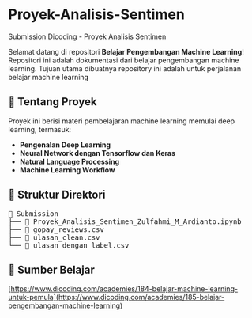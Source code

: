 # Proyek-Analisis-Sentimen
Submission Dicoding - Proyek Analisis Sentimen

Selamat datang di repositori **Belajar Pengembangan Machine Learning**! Repositori ini adalah dokumentasi dari belajar pengembangan machine learning.
Tujuan utama dibuatnya repository ini adalah untuk perjalanan belajar machine learning

## 🚀 Tentang Proyek
Proyek ini berisi materi pembelajaran machine learning memulai deep learning, termasuk:
- **Pengenalan Deep Learning**
- **Neural Network dengan Tensorflow dan Keras**
- **Natural Language Processing**
- **Machine Learning Workflow**
  

## 📂 Struktur Direktori
<pre>
📂 Submission
├── 📂 Proyek_Analisis_Sentimen_Zulfahmi_M_Ardianto.ipynb
├── 📄 gopay_reviews.csv
├── 📄 ulasan_clean.csv
└── 📄 ulasan_dengan_label.csv
</pre>
    
## 📖 Sumber Belajar 

[https://www.dicoding.com/academies/184-belajar-machine-learning-untuk-pemula](https://www.dicoding.com/academies/185-belajar-pengembangan-machine-learning)
